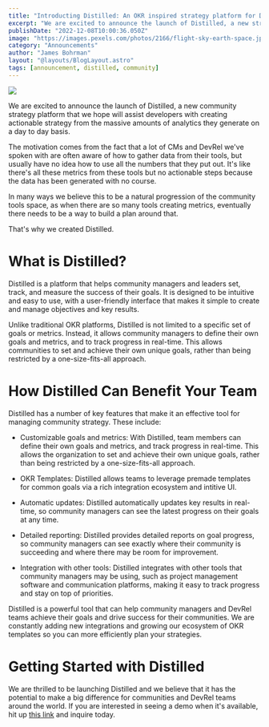 ```yaml
---
title: "Introducting Distilled: An OKR inspired strategy platform for DevRel and community teams"
excerpt: "We are excited to announce the launch of Distilled, a new strategy platform that we hope will assist developer advocates and community managers with creating actionable strategy from the massive amounts of analytics they generate on a day to day basis."
publishDate: "2022-12-08T10:00:36.050Z"
image: "https://images.pexels.com/photos/2166/flight-sky-earth-space.jpg?auto=compress&cs=tinysrgb&w=1260&h=750&dpr=2"
category: "Announcements"
author: "James Bohrman"
layout: "@layouts/BlogLayout.astro"
tags: [announcement, distilled, community]
---
```


![](https://images.pexels.com/photos/2166/flight-sky-earth-space.jpg?auto=compress&cs=tinysrgb&w=1260&h=750&dpr=2)

We are excited to announce the launch of Distilled, a new community strategy platform that we hope will assist developers with creating actionable strategy from the massive amounts of analytics they generate on a day to day basis. 

The motivation comes from the fact that a lot of CMs and DevRel we've spoken with are often aware of how to gather data from their tools, but usually have no idea how to use all the numbers that they put out. It's like there's all these metrics from these tools but no actionable steps because the data has been generated with no course. 

In many ways we believe this to be a natural progression of the community tools space, as when there are so many tools creating metrics, eventually there needs to be a way to build a plan around that. 

That's why we created Distilled.

# What is Distilled?

Distilled is a platform that helps community managers and leaders set, track, and measure the success of their goals. It is designed to be intuitive and easy to use, with a user-friendly interface that makes it simple to create and manage objectives and key results.

Unlike traditional OKR platforms, Distilled is not limited to a specific set of goals or metrics. Instead, it allows community managers to define their own goals and metrics, and to track progress in real-time. This allows communities to set and achieve their own unique goals, rather than being restricted by a one-size-fits-all approach.

# How Distilled Can Benefit Your Team

Distilled has a number of key features that make it an effective tool for managing community strategy. These include:

* Customizable goals and metrics: With Distilled, team members can define their own goals and metrics, and track progress in real-time. This allows the organization to set and achieve their own unique goals, rather than being restricted by a one-size-fits-all approach.

* OKR Templates: Distilled allows teams to leverage premade templates for common goals via a rich integration ecosystem and intitive UI.

* Automatic updates: Distilled automatically updates key results in real-time, so community managers can see the latest progress on their goals at any time.

* Detailed reporting: Distilled provides detailed reports on goal progress, so community managers can see exactly where their community is succeeding and where there may be room for improvement.

* Integration with other tools: Distilled integrates with other tools that community managers may be using, such as project management software and communication platforms, making it easy to track progress and stay on top of priorities.

Distilled is a powerful tool that can help community managers and DevRel teams achieve their goals and drive success for their communities. We are constantly adding new integrations and growing our ecosystem of OKR templates so you can more efficiently plan your strategies. 

# Getting Started with Distilled

We are thrilled to be launching Distilled and we believe that it has the potential to make a big difference for communities and DevRel teams around the world. If you are interested in seeing a demo when it's available, hit up [this link](https://www.getdistilled.io/) and inquire today. 